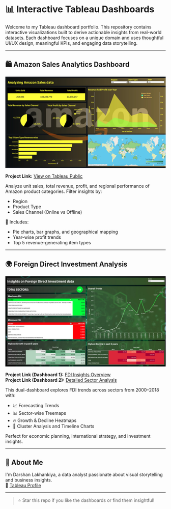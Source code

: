 # 📊 Interactive Tableau Dashboards

Welcome to my Tableau dashboard portfolio. This repository contains interactive visualizations built to derive actionable insights from real-world datasets. Each dashboard focuses on a unique domain and uses thoughtful UI/UX design, meaningful KPIs, and engaging data storytelling.

---

## 🛍️ Amazon Sales Analytics Dashboard

![Amazon Sales Dashboard](Amazon_sales/amazon_sales.JPG)

**Project Link:** [View on Tableau Public](https://public.tableau.com/app/profile/darshan.lakhankiya/viz/AnalyzingAmazonSalesdata_17494105916340/AnalyzingAmazonSalesdata)

Analyze unit sales, total revenue, profit, and regional performance of Amazon product categories. Filter insights by:
- Region
- Product Type
- Sales Channel (Online vs Offline)

🔎 Includes:
- Pie charts, bar graphs, and geographical mapping
- Year-wise profit trends
- Top 5 revenue-generating item types

---

## 🌍 Foreign Direct Investment Analysis

![FDI Overview](Foreign_Investment_Analysis/Investmenttrend_1.JPG)

**Project Link (Dashboard 1):** [FDI Insights Overview](https://public.tableau.com/app/profile/darshan.lakhankiya/viz/ForeignDirectInvestmentAnalytics_17494108627330/Dashboard1)  
**Project Link (Dashboard 2):** [Detailed Sector Analysis](https://public.tableau.com/app/profile/darshan.lakhankiya/viz/ForeignDirectInvestmentAnalytics_17494108627330/Dashboard2)

This dual-dashboard explores FDI trends across sectors from 2000–2018 with:

- 📈 Forecasting Trends
- 📊 Sector-wise Treemaps
- 🔥 Growth & Decline Heatmaps
- 🧠 Cluster Analysis and Timeline Charts

Perfect for economic planning, international strategy, and investment insights.

---

## 📎 About Me

I'm Darshan Lakhankiya, a data analyst passionate about visual storytelling and business insights.  
📍 [Tableau Profile](https://public.tableau.com/app/profile/darshan.lakhankiya)

---

> ⭐ Star this repo if you like the dashboards or find them insightful!
